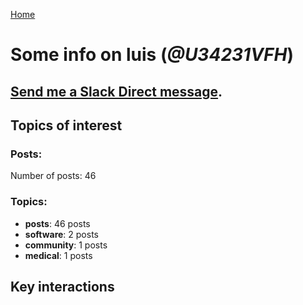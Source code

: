 [Home](https://kelu124.github.io/echommunity/)

# Some info on __luis__ (_@U34231VFH_)


## [Send me a Slack Direct message](https://echopen.slack.com/messages/@luis/).

## Topics of interest

### Posts: 

Number of posts: 46

### Topics:

* __posts__: 46 posts
* __software__: 2 posts
* __community__: 1 posts
* __medical__: 1 posts

## Key interactions 

